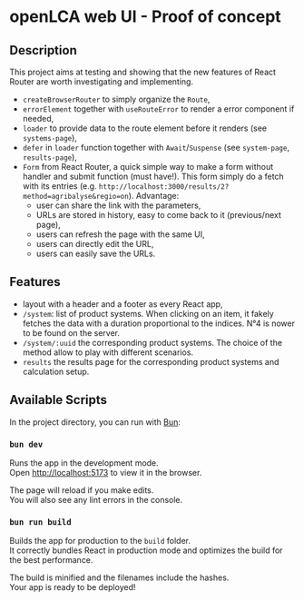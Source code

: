 # openLCA web UI - Proof of concept

## Description

This project aims at testing and showing that the new features of React Router are worth investigating and implementing.

 - `createBrowserRouter` to simply organize the `Route`,
 - `errorElement` together with `useRouteError` to render a error component if needed,
 - `loader` to provide data to the route element before it renders (see `systems-page`),
 - `defer` in `loader` function together with `Await`/`Suspense` (see `system-page`, `results-page`),
 - `Form` from React Router, a quick simple way to make a form without handler and submit function (must have!). This form simply do a fetch with its entries (e.g. `http://localhost:3000/results/2?method=agribalyse&regio=on`). Advantage:
    - user can share the link with the parameters,
    - URLs are stored in history, easy to come back to it (previous/next page),
    - users can refresh the page with the same UI,
    - users can directly edit the URL,
    - users can easily save the URLs.
  
## Features
- layout with a header and a footer as every React app,
- `/system`: list of product systems. When clicking on an item, it fakely fetches the data with a duration proportional to the indices. N°4 is nower to be found on the server.
- `/system/:uuid` the corresponding product systems. The choice of the method allow to play with different scenarios.
- `results` the results page for the corresponding product systems and calculation setup.

## Available Scripts

In the project directory, you can run with [Bun](https://bun.sh/):

### `bun dev`

Runs the app in the development mode.\
Open [http://localhost:5173](http://localhost:5173) to view it in the browser.

The page will reload if you make edits.\
You will also see any lint errors in the console.

### `bun run build`

Builds the app for production to the `build` folder.\
It correctly bundles React in production mode and optimizes the build for the best performance.

The build is minified and the filenames include the hashes.\
Your app is ready to be deployed!

